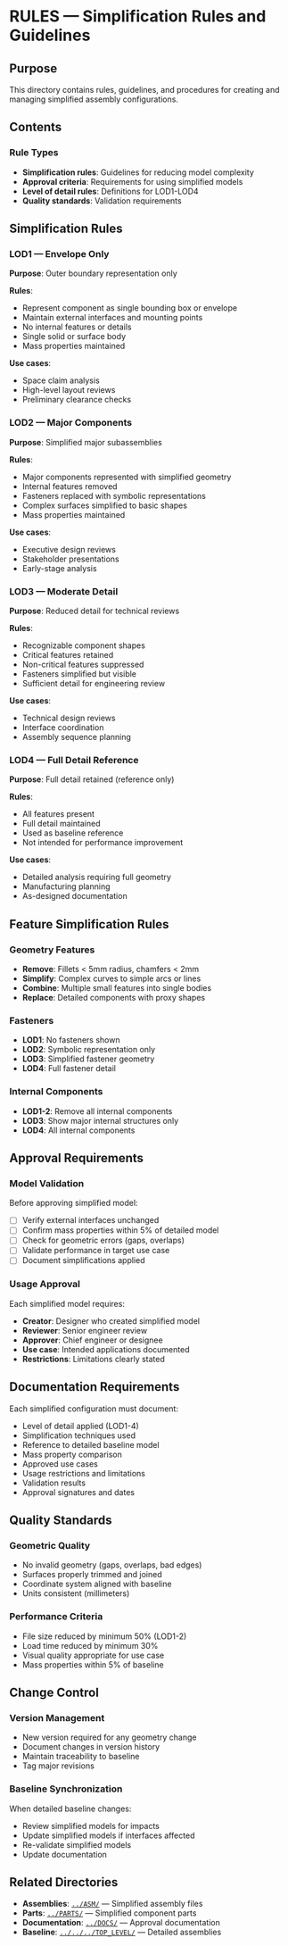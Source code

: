 # RULES — Simplification Rules and Guidelines

## Purpose

This directory contains rules, guidelines, and procedures for creating and managing simplified assembly configurations.

## Contents

### Rule Types
- **Simplification rules**: Guidelines for reducing model complexity
- **Approval criteria**: Requirements for using simplified models
- **Level of detail rules**: Definitions for LOD1-LOD4
- **Quality standards**: Validation requirements

## Simplification Rules

### LOD1 — Envelope Only
**Purpose**: Outer boundary representation only

**Rules**:
- Represent component as single bounding box or envelope
- Maintain external interfaces and mounting points
- No internal features or details
- Single solid or surface body
- Mass properties maintained

**Use cases**:
- Space claim analysis
- High-level layout reviews
- Preliminary clearance checks

### LOD2 — Major Components
**Purpose**: Simplified major subassemblies

**Rules**:
- Major components represented with simplified geometry
- Internal features removed
- Fasteners replaced with symbolic representations
- Complex surfaces simplified to basic shapes
- Mass properties maintained

**Use cases**:
- Executive design reviews
- Stakeholder presentations
- Early-stage analysis

### LOD3 — Moderate Detail
**Purpose**: Reduced detail for technical reviews

**Rules**:
- Recognizable component shapes
- Critical features retained
- Non-critical features suppressed
- Fasteners simplified but visible
- Sufficient detail for engineering review

**Use cases**:
- Technical design reviews
- Interface coordination
- Assembly sequence planning

### LOD4 — Full Detail Reference
**Purpose**: Full detail retained (reference only)

**Rules**:
- All features present
- Full detail maintained
- Used as baseline reference
- Not intended for performance improvement

**Use cases**:
- Detailed analysis requiring full geometry
- Manufacturing planning
- As-designed documentation

## Feature Simplification Rules

### Geometry Features
- **Remove**: Fillets < 5mm radius, chamfers < 2mm
- **Simplify**: Complex curves to simple arcs or lines
- **Combine**: Multiple small features into single bodies
- **Replace**: Detailed components with proxy shapes

### Fasteners
- **LOD1**: No fasteners shown
- **LOD2**: Symbolic representation only
- **LOD3**: Simplified fastener geometry
- **LOD4**: Full fastener detail

### Internal Components
- **LOD1-2**: Remove all internal components
- **LOD3**: Show major internal structures only
- **LOD4**: All internal components

## Approval Requirements

### Model Validation
Before approving simplified model:
- [ ] Verify external interfaces unchanged
- [ ] Confirm mass properties within 5% of detailed model
- [ ] Check for geometric errors (gaps, overlaps)
- [ ] Validate performance in target use case
- [ ] Document simplifications applied

### Usage Approval
Each simplified model requires:
- **Creator**: Designer who created simplified model
- **Reviewer**: Senior engineer review
- **Approver**: Chief engineer or designee
- **Use case**: Intended applications documented
- **Restrictions**: Limitations clearly stated

## Documentation Requirements

Each simplified configuration must document:
- Level of detail applied (LOD1-4)
- Simplification techniques used
- Reference to detailed baseline model
- Mass property comparison
- Approved use cases
- Usage restrictions and limitations
- Validation results
- Approval signatures and dates

## Quality Standards

### Geometric Quality
- No invalid geometry (gaps, overlaps, bad edges)
- Surfaces properly trimmed and joined
- Coordinate system aligned with baseline
- Units consistent (millimeters)

### Performance Criteria
- File size reduced by minimum 50% (LOD1-2)
- Load time reduced by minimum 30%
- Visual quality appropriate for use case
- Mass properties within 5% of baseline

## Change Control

### Version Management
- New version required for any geometry change
- Document changes in version history
- Maintain traceability to baseline
- Tag major revisions

### Baseline Synchronization
When detailed baseline changes:
- Review simplified models for impacts
- Update simplified models if interfaces affected
- Re-validate simplified models
- Update documentation

## Related Directories

- **Assemblies**: [`../ASM/`](../ASM/) — Simplified assembly files
- **Parts**: [`../PARTS/`](../PARTS/) — Simplified component parts
- **Documentation**: [`../DOCS/`](../DOCS/) — Approval documentation
- **Baseline**: [`../../../TOP_LEVEL/`](../../../TOP_LEVEL/) — Detailed assemblies
